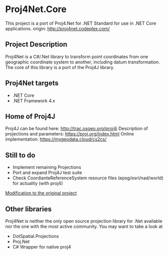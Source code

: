 # Proj4Net.Core

This project is a port of Proj4.Net for .NET Standard for use in .NET Core applications. 
origin: http://proj4net.codeplex.com/

## Project Description

Proj4Net is a C#/.Net library to transform point coordinates from one geographic coordinate system to another, 
including datum transformation. The core of this library is a port of the Proj4J library.

## Proj4Net targets

* .NET Core
* .NET Framework 4.x

## Home of Proj4J

Proj4J can be found here: http://trac.osgeo.org/proj4j
Description of projections and parameters: https://proj.org/index.html
Online implementation: https://mygeodata.cloud/cs2cs/

## Still to do

* Implement remaining Projections
* Port and expand Proj4J test suite
* Check CoordianteReferenceSystem resource files (epsg/esri/nad/world) for actuality (with proj4)

[Modification to the original project](./doc/modifications.md)

## Other libraries

Proj4Net is neither the only open source projection library for .Net available nor the one with the most active 
community. You may want to take a look at

* DotSpatial.Projections
* Proj.Net
* C# Wrapper for native proj4